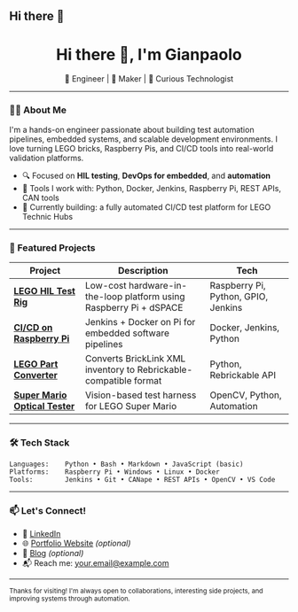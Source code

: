 ## Hi there 👋

<h1 align="center">Hi there 👋, I'm Gianpaolo </h1>

<p align="center">
  🚀 Engineer | 🔧 Maker | 🧠 Curious Technologist  
</p>

---

### 👨‍💻 About Me

I'm a hands-on engineer passionate about building test automation pipelines, embedded systems, and scalable development environments. I love turning LEGO bricks, Raspberry Pis, and CI/CD tools into real-world validation platforms.

- 🔍 Focused on **HIL testing**, **DevOps for embedded**, and **automation**
- 🧰 Tools I work with: Python, Docker, Jenkins, Raspberry Pi, REST APIs, CAN tools
- 🎯 Currently building: a fully automated CI/CD test platform for LEGO Technic Hubs

---

### 🌟 Featured Projects

| Project | Description | Tech |
|--------|-------------|------|
| [**LEGO HIL Test Rig**](https://github.com/yourusername/lego-hil) | Low-cost hardware-in-the-loop platform using Raspberry Pi + dSPACE | Raspberry Pi, Python, GPIO, Jenkins |
| [**CI/CD on Raspberry Pi**](https://github.com/yourusername/jenkins-pi) | Jenkins + Docker on Pi for embedded software pipelines | Docker, Jenkins, Python |
| [**LEGO Part Converter**](https://github.com/yourusername/bricklink-rebrickable) | Converts BrickLink XML inventory to Rebrickable-compatible format | Python, Rebrickable API |
| [**Super Mario Optical Tester**](https://github.com/yourusername/supermario-tester) | Vision-based test harness for LEGO Super Mario | OpenCV, Python, Automation |

---

### 🛠 Tech Stack
```text
Languages:    Python • Bash • Markdown • JavaScript (basic)
Platforms:    Raspberry Pi • Windows • Linux • Docker
Tools:        Jenkins • Git • CANape • REST APIs • OpenCV • VS Code
```
---

### 📫 Let's Connect!

- 💼 [LinkedIn](https://linkedin.com/in/yourname)
- 🌐 [Portfolio Website](https://yourname.dev) *(optional)*
- 🧠 [Blog](https://dev.to/yourname) *(optional)*
- 📬 Reach me: your.email@example.com

---

<sub>Thanks for visiting! I'm always open to collaborations, interesting side projects, and improving systems through automation.</sub>




<!--
**Gianpy99/Gianpy99** is a ✨ _special_ ✨ repository because its `README.md` (this file) appears on your GitHub profile.

Here are some ideas to get you started:

- 🔭 I’m currently working on ...
- 🌱 I’m currently learning ...
- 👯 I’m looking to collaborate on ...
- 🤔 I’m looking for help with ...
- 💬 Ask me about ...
- 📫 How to reach me: ...
- 😄 Pronouns: ...
- ⚡ Fun fact: ...
-->
